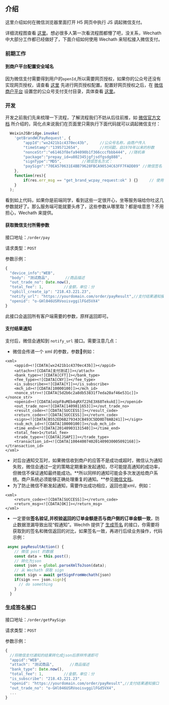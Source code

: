 ## 介绍
这里介绍如何在微信浏览器里面打开 H5 网页中执行 JS 调起微信支付。

详细流程图查看 [这里](https://pay.weixin.qq.com/wiki/doc/api/jsapi.php?chapter=7_4)。想必很多人第一次看流程图都懵了吧，没关系，Wechath 中大部分工作都已经做好了，下面介绍如何使用 Wechath 来轻松接入微信支付。

### 前期工作

#### 到商户平台配置安全域名

因为微信支付需要得到用户的`openId`,所以需要网页授权，如果你的公众号还没有实现网页授权，请查看 [这里](/zh-cn/doc/1.0/wechat-auth.html) 先进行网页授权配置。配置好网页授权之后，在 [微信商户平台](pay.weixin.qq.com) 设置您的公众号支付支付目录，具体查看 [这里](https://pay.weixin.qq.com/wiki/doc/api/jsapi.php?chapter=7_3)。

### 开发
开发之前我们先来梳理一下流程，了解流程我们不妨从后往前推，如 [微信官方文档](https://pay.weixin.qq.com/wiki/doc/api/jsapi.php?chapter=7_7&index=6) 所介绍的，简化点来说我们在页面里只需执行下面代码就可以调起微信支付：
```js
  WeixinJSBridge.invoke(
    'getBrandWCPayRequest', {
        "appId":"wx2421b1c4370ec43b",     //公众号名称，由商户传入     
        "timeStamp":"1395712654",         //时间戳，自1970年以来的秒数     
        "nonceStr":"e61463f8efa94090b1f366cccfbbb444", //随机串     
        "package":"prepay_id=u802345jgfjsdfgsdg888",     
        "signType":"MD5",         //微信签名方式：     
        "paySign":"70EA570631E4BB79628FBCA90534C63FF7FADD89" //微信签名 
    },
    function(res){     
        if(res.err_msg == "get_brand_wcpay_request:ok" ) {}     // 使用以上方式判断前端返回,微信团队郑重提示：res.err_msg将在用户支付成功后返回    ok，但并不保证它绝对可靠。 
    }
  ); 
```
看到如上代码，如果你是前端同学，看到这些一定很开心，坐等服务端给你吐这几参数就好了。那么服务端可能就要头疼了，这些参数从哪里取？都是啥意思？不用担心，Wechath 来提供。

#### 获取微信支付所需参数
接口地址：`/order/pay`

请求类型：`POST`

参数示例：
```javascript
{
  "device_info":"WEB",
  "body": "测试商品",       //商品描述
  "out_trade_no": Date.now(),
  "total_fee": 1,         //金额，单位：分
  "spbill_create_ip": "218.43.221.23",
  "notify_url": "https://yourdomain.com/order/payResult",//支付结果通知接口
  "openid": "o-GHl046USRVooisvggilFGd5VX4"
}
```
此接口会返回所有客户端需要的参数，原样返回即可。

#### 支付结果通知
支付后，微信会通知到 `notify_url` 接口。需要注意几点：
* 微信会传递一个 xml 的参数，参数例如：
```
<xml>
    <appid><![CDATA[wx2421b1c4370ec43b]]></appid>
    <attach><![CDATA[支付测试]]></attach>
    <bank_type><![CDATA[CFT]]></bank_type>
    <fee_type><![CDATA[CNY]]></fee_type>
    <is_subscribe><![CDATA[Y]]></is_subscribe>
    <mch_id><![CDATA[10000100]]></mch_id>
    <nonce_str><![CDATA[5d2b6c2a8db53831f7eda20af46e531c]]></nonce_str>
    <openid><![CDATA[oUpF8uMEb4qRXf22hE3X68TekukE]]></openid>
    <out_trade_no><![CDATA[1409811653]]></out_trade_no>
    <result_code><![CDATA[SUCCESS]]></result_code>
    <return_code><![CDATA[SUCCESS]]></return_code>
    <sign><![CDATA[B552ED6B279343CB493C5DD0D78AB241]]></sign>
    <sub_mch_id><![CDATA[10000100]]></sub_mch_id>
    <time_end><![CDATA[20140903131540]]></time_end>
    <total_fee>1</total_fee>
    <trade_type><![CDATA[JSAPI]]></trade_type>
    <transaction_id><![CDATA[1004400740201409030005092168]]></transaction_id>
</xml>
```

* 对后台通知交互时，如果微信收到商户的应答不是成功或超时，微信认为通知失败，微信会通过一定的策略定期重新发起通知，尽可能提高通知的成功率，但微信不保证通知最终能成功。**所以同样的通知可能会多次发送给商户系统。商户系统必须能够正确处理重复的通知。**参见[微信文档](https://pay.weixin.qq.com/wiki/doc/api/native.php?chapter=97)。
* 为了防止微信不断发起通知，需要作出成功相应，返回也是xml，例如：
```
<xml>
    <return_code><![CDATA[SUCCESS]]></return_code>
    <return_msg><![CDATA[OK]]></return_msg>
</xml>
```
* 一定要做**签名验证,并校验返回的订单金额是否与商户侧的订单金额一致**，防止数据泄漏导致出现“假通知”。Wechth 提供了 [生成签名](/zh-cn/doc/1.0/pay.html#toc-e0c) 的接口，你需要将获取到的签名和微信返回的对比，如果签名一致，再进行后续业务操作，代码示例：
```js
 async payResultAction() {
    // 微信 post 的数据
    const data = this.post();
    // 转化为json
    const json = global.parseXmlToJson(data);
    // 从 Wechath 获取 sign
    const sign = await getSignFromWechath(json)
    if(sign === json.sign){
      // do something
    }
  }
```

### 生成签名接口
接口地址：`/order/getPaySign`

请求类型：`POST`

参数示例：
```javascript
{
  //将微信支付通知的结果转化成json后原样传递即可  
  "appid":"WEB",
  "attach": "测试商品",       //商品描述
  "bank_type": Date.now(),
  "total_fee": 1,         //金额，单位：分
  "is_subscribe": "218.43.221.23",
  "openid": "https://yourdomain.com/order/payResult",//支付结果通知接口
  "out_trade_no": "o-GHl046USRVooisvggilFGd5VX4",
  ...
}
```
